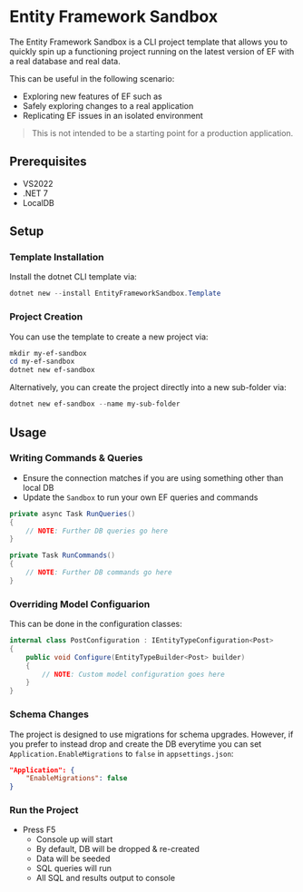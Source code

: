 # Entity Framework Sandbox

The Entity Framework Sandbox is a CLI project template that allows you to quickly spin up a functioning project running on the latest version of EF with a real database and real data.

This can be useful in the following scenario:

- Exploring new features of EF such as
- Safely exploring changes to a real application
- Replicating EF issues in an isolated environment

> This is not intended to be a starting point for a production application.

## Prerequisites

- VS2022
- .NET 7
- LocalDB

## Setup

### Template Installation

Install the dotnet CLI template via:

```ps1
dotnet new --install EntityFrameworkSandbox.Template 
```

### Project Creation

You can use the template to create a new project via:

```ps1
mkdir my-ef-sandbox
cd my-ef-sandbox
dotnet new ef-sandbox
```

Alternatively, you can create the project directly into a new sub-folder via:

```ps1
dotnet new ef-sandbox --name my-sub-folder
```

## Usage

### Writing Commands & Queries

- Ensure the connection matches if you are using something other than local DB
- Update the `Sandbox` to run your own EF queries and commands

```csharp
private async Task RunQueries()
{
    // NOTE: Further DB queries go here
}
```

```csharp
private Task RunCommands()
{
    // NOTE: Further DB commands go here
}
```

### Overriding Model Configuarion

This can be done in the configuration classes:

```csharp
internal class PostConfiguration : IEntityTypeConfiguration<Post>
{
    public void Configure(EntityTypeBuilder<Post> builder)
    {
        // NOTE: Custom model configuration goes here
    }
}
```

### Schema Changes

The project is designed to use migrations for schema upgrades.  However, if you prefer to instead drop and create the DB everytime you can set `Application.EnableMigrations` to `false` in `appsettings.json`:

```json
"Application": {
    "EnableMigrations": false
}
```

### Run the Project

- Press F5
  - Console up will start
  - By default, DB will be dropped & re-created
  - Data will be seeded
  - SQL queries will run
  - All SQL and results output to console